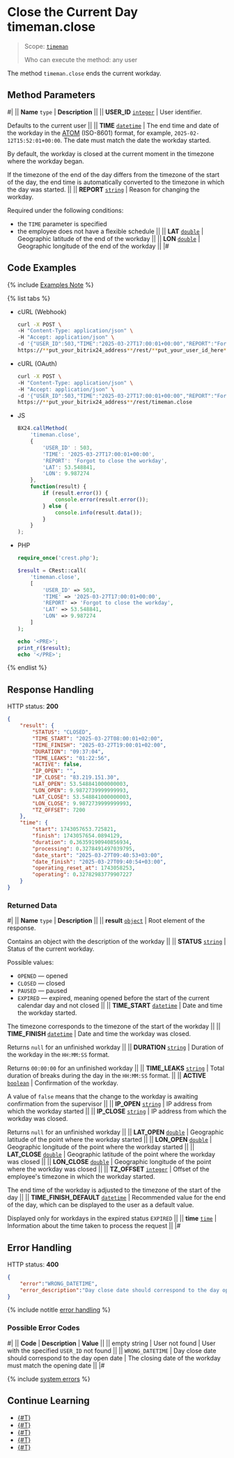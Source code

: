 # Close the Current Day timeman.close

> Scope: [`timeman`](../../scopes/permissions.md)
>
> Who can execute the method: any user

The method `timeman.close` ends the current workday.

## Method Parameters

#|
|| **Name**
`type` | **Description** ||
|| **USER_ID**
[`integer`](../../data-types.md) | User identifier. 

Defaults to the current user ||
|| **TIME**
[`datetime`](../../data-types.md) | The end time and date of the workday in the [ATOM](https://www.php.net/manual/en/class.datetimeinterface.php#datetimeinterface.constants.atom) (ISO-8601) format, for example, `2025-02-12T15:52:01+00:00`. The date must match the date the workday started.

By default, the workday is closed at the current moment in the timezone where the workday began.

If the timezone of the end of the day differs from the timezone of the start of the day, the end time is automatically converted to the timezone in which the day was started. ||
|| **REPORT**
[`string`](../../data-types.md) | Reason for changing the workday.

Required under the following conditions:
- the `TIME` parameter is specified
- the employee does not have a flexible schedule ||
|| **LAT**
[`double`](../../data-types.md) | Geographic latitude of the end of the workday ||
|| **LON**
[`double`](../../data-types.md) | Geographic longitude of the end of the workday ||
|#

## Code Examples

{% include [Examples Note](../../../_includes/examples.md) %}

{% list tabs %}

- cURL (Webhook)

    ```bash
    curl -X POST \
    -H "Content-Type: application/json" \
    -H "Accept: application/json" \
    -d '{"USER_ID":503,"TIME":"2025-03-27T17:00:01+00:00","REPORT":"Forgot to close the workday","LAT":53.548841,"LON":9.987274}' \
    https://**put_your_bitrix24_address**/rest/**put_your_user_id_here**/**put_your_webhook_here**/timeman.close
    ```

- cURL (OAuth)

    ```bash
    curl -X POST \
    -H "Content-Type: application/json" \
    -H "Accept: application/json" \
    -d '{"USER_ID":503,"TIME":"2025-03-27T17:00:01+00:00","REPORT":"Forgot to close the workday","LAT":53.548841,"LON":9.987274,"auth":"**put_access_token_here**"}' \
    https://**put_your_bitrix24_address**/rest/timeman.close
    ```

- JS

    ```js
    BX24.callMethod(
        'timeman.close',
        {
            'USER_ID' : 503,
            'TIME': '2025-03-27T17:00:01+00:00',
            'REPORT': 'Forgot to close the workday',
            'LAT': 53.548841, 
            'LON': 9.987274
        },
        function(result) {
            if (result.error()) {
                console.error(result.error());
            } else {
                console.info(result.data());
            }
        }
    );
    ```

- PHP

    ```php
    require_once('crest.php');

    $result = CRest::call(
        'timeman.close',
        [
            'USER_ID' => 503,
            'TIME' => '2025-03-27T17:00:01+00:00',
            'REPORT' => 'Forgot to close the workday',
            'LAT' => 53.548841,
            'LON' => 9.987274
        ]
    );

    echo '<PRE>';
    print_r($result);
    echo '</PRE>';
    ```

{% endlist %}

## Response Handling

HTTP status: **200**

```json
{
    "result": {
        "STATUS": "CLOSED",
        "TIME_START": "2025-03-27T08:00:01+02:00",
        "TIME_FINISH": "2025-03-27T19:00:01+02:00",
        "DURATION": "09:37:04",
        "TIME_LEAKS": "01:22:56",
        "ACTIVE": false,
        "IP_OPEN": "",
        "IP_CLOSE": "83.219.151.30",
        "LAT_OPEN": 53.548841000000003,
        "LON_OPEN": 9.9872739999999993,
        "LAT_CLOSE": 53.548841000000003,
        "LON_CLOSE": 9.9872739999999993,
        "TZ_OFFSET": 7200
    },
    "time": {
        "start": 1743057653.725821,
        "finish": 1743057654.0894129,
        "duration": 0.36359190940856934,
        "processing": 0.3278491497039795,
        "date_start": "2025-03-27T09:40:53+03:00",
        "date_finish": "2025-03-27T09:40:54+03:00",
        "operating_reset_at": 1743058253,
        "operating": 0.32782983779907227
    }
}
```

### Returned Data

#|
|| **Name**
`type` | **Description** ||
|| **result**
[`object`](../../data-types.md) | Root element of the response.

Contains an object with the description of the workday ||
|| **STATUS**
 [`string`](../../data-types.md) | Status of the current workday.
 
 Possible values:
- `OPENED` — opened
- `CLOSED` — closed
- `PAUSED` — paused
- `EXPIRED` — expired, meaning opened before the start of the current calendar day and not closed ||
|| **TIME_START**
[`datetime`](../../data-types.md) | Date and time the workday started.

The timezone corresponds to the timezone of the start of the workday ||
|| **TIME_FINISH**
[`datetime`](../../data-types.md) | Date and time the workday was closed.

Returns `null` for an unfinished workday ||
|| **DURATION**
[`string`](../../data-types.md) | Duration of the workday in the `HH:MM:SS` format.

Returns `00:00:00` for an unfinished workday ||
|| **TIME_LEAKS**
[`string`](../../data-types.md) | Total duration of breaks during the day in the `HH:MM:SS` format. ||
|| **ACTIVE**
[`boolean`](../../data-types.md) | Confirmation of the workday.

A value of `false` means that the change to the workday is awaiting confirmation from the supervisor ||
|| **IP_OPEN**
[`string`](../../data-types.md) | IP address from which the workday started ||
|| **IP_CLOSE**
[`string`](../../data-types.md) | IP address from which the workday was closed.

Returns `null` for an unfinished workday ||
|| **LAT_OPEN**
[`double`](../../data-types.md) | Geographic latitude of the point where the workday started ||
|| **LON_OPEN**
[`double`](../../data-types.md) | Geographic longitude of the point where the workday started ||
|| **LAT_CLOSE**
[`double`](../../data-types.md) | Geographic latitude of the point where the workday was closed ||
|| **LON_CLOSE**
[`double`](../../data-types.md) | Geographic longitude of the point where the workday was closed ||
|| **TZ_OFFSET**
[`integer`](../../data-types.md) | Offset of the employee's timezone in which the workday started.

The end time of the workday is adjusted to the timezone of the start of the day ||
|| **TIME_FINISH_DEFAULT**
[`datetime`](../../data-types.md) | Recommended value for the end of the day, which can be displayed to the user as a default value.

Displayed only for workdays in the expired status `EXPIRED` ||
|| **time**
[`time`](../../data-types.md#time) | Information about the time taken to process the request ||
|#

## Error Handling

HTTP status: **400**

```json
{
    "error":"WRONG_DATETIME",
    "error_description":"Day close date should correspond to the day open date"
}
```

{% include notitle [error handling](../../../_includes/error-info.md) %}

### Possible Error Codes

#|
|| **Code** | **Description** | **Value** ||
|| empty string | User not found | User with the specified `USER_ID` not found ||
|| `WRONG_DATETIME` | Day close date should correspond to the day open date | The closing date of the workday must match the opening date ||
|#

{% include [system errors](../../../_includes/system-errors.md) %}

## Continue Learning 

- [{#T}](./index.md)
- [{#T}](./timeman-open.md)
- [{#T}](./timeman-pause.md)
- [{#T}](./timeman-status.md)
- [{#T}](./timeman-settings.md)